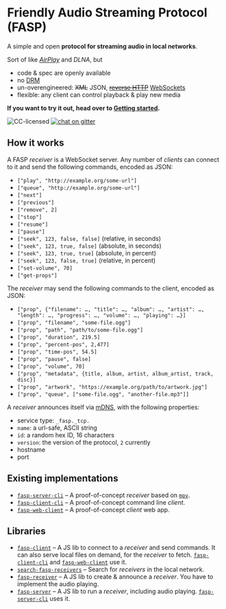 # Friendly Audio Streaming Protocol (FASP)

A simple and open **protocol for streaming audio in local networks**.

Sort of like [*AirPlay*](https://nto.github.io/AirPlay.html#introduction) and *DLNA*, but

- code & spec are openly available
- no [DRM](https://en.wikipedia.org/wiki/Digital_rights_management)
- un-overengineered: ~~XML~~ JSON, ~~[reverse HTTP](https://tools.ietf.org/id/draft-lentczner-rhttp-00.txt)~~ [WebSockets](https://en.wikipedia.org/wiki/WebSocket)
- flexible: any client can control playback & play new media

**If you want to try it out, head over to [Getting started](getting-started.md).**

![CC-licensed](https://img.shields.io/github/license/public-transport/friendly-public-transport-format.svg)
[![chat on gitter](https://badges.gitter.im/public-transport/Lobby.svg)](https://gitter.im/public-transport/Lobby)

## How it works

A FASP *receiver* is a WebSocket server. Any number of *clients* can connect to it and send the following commands, encoded as JSON:

- `["play", "http://example.org/some-url"]`
- `["queue", "http://example.org/some-url"]`
- `["next"]`
- `["previous"]`
- `["remove", 2]`
- `["stop"]`
- `["resume"]`
- `["pause"]`
- `["seek", 123, false, false]` (relative, in seconds)
- `["seek", 123, true, false]` (absolute, in seconds)
- `["seek", 123, true, true]` (absolute, in percent)
- `["seek", 123, false, true]` (relative, in percent)
- `["set-volume", 70]`
- `["get-props"]`

The *receiver* may send the following commands to the client, encoded as JSON:

- `["prop", {"filename": …, "title": …, "album": …, "artist": …, "length": …, "progress": …, "volume": …, "playing": …}]`
- `["prop", "filename", "some-file.ogg"]`
- `["prop", "path", "path/to/some-file.ogg"]`
- `["prop", "duration", 219.5]`
- `["prop", "percent-pos", 2,477]`
- `["prop", "time-pos", 54.5]`
- `["prop", "pause", false]`
- `["prop", "volume", 70]`
- `["prop", "metadata", {title, album, artist, album_artist, track, disc}]`
- `["prop", "artwork", "https://example.org/path/to/artwork.jpg"]`
- `["prop", "queue", ["some-file.ogg", "another-file.mp3"]]`

A *receiver* announces itself via [mDNS](https://en.wikipedia.org/wiki/Multicast_DNS), with the following properties:

- service type: `_fasp._tcp.`
- `name`: a url-safe, ASCII string
- `id`: a random hex ID, 16 characters
- `version`: the version of the protocol, `2` currently
- hostname
- port

## Existing implementations

- [`fasp-server-cli`](https://github.com/derhuerst/fasp-server-cli) – A proof-of-concept *receiver* based on [`mpv`](https://mpv.io/).
- [`fasp-client-cli`](https://github.com/derhuerst/fasp-client-cli) – A proof-of-concept command line *client*.
- [`fasp-web-client`](https://github.com/derhuerst/fasp-web-client) – A proof-of-concept *client* web app.

## Libraries

- [`fasp-client`](https://github.com/derhuerst/fasp-client) – A JS lib to connect to a *receiver* and send commands. It can also serve local files on demand, for the *receiver* to fetch. [`fasp-client-cli`](https://github.com/derhuerst/fasp-client-cli) and [`fasp-web-client`](https://github.com/derhuerst/fasp-web-client) use it.
- [`search-fasp-receivers`](https://github.com/derhuerst/search-fasp-receivers) – Search for *receivers* in the local network.
- [`fasp-receiver`](https://github.com/derhuerst/fasp-receiver) – A JS lib to create & announce a *receiver*. You have to implement the audio playing.
- [`fasp-server`](https://github.com/derhuerst/fasp-server) – A JS lib to run a *receiver*, including audio playing. [`fasp-server-cli`](https://github.com/derhuerst/fasp-server-cli) uses it.
